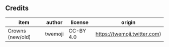 ## Credits

| item             | author           | license             | origin              |
| ----             | ------           | -------             | ------              |
| Crowns (new/old) | twemoji          | CC-BY 4.0           | https://twemoji.twitter.com) |
